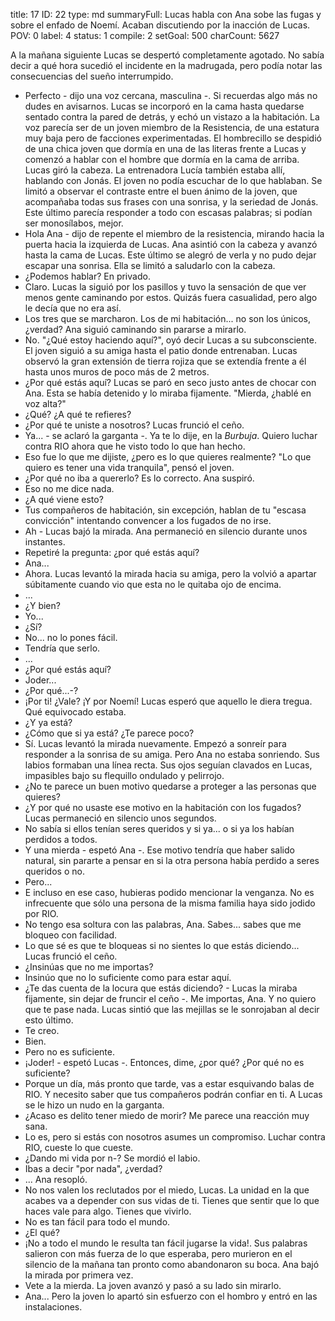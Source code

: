 title:          17
ID:             22
type:           md
summaryFull:    Lucas habla con Ana sobe las fugas y sobre el enfado de Noemí. Acaban discutiendo por la inacción de Lucas.
POV:            0
label:          4
status:         1
compile:        2
setGoal:        500
charCount:      5627


A la mañana siguiente Lucas se despertó completamente agotado. No sabía decir a qué hora sucedió el incidente en la madrugada, pero podía notar las consecuencias del sueño interrumpido.
- Perfecto - dijo una voz cercana, masculina -. Si recuerdas algo más no dudes en avisarnos.
Lucas se incorporó en la cama hasta quedarse sentado contra la pared de detrás, y echó un vistazo a la habitación. La voz parecía ser de un joven miembro de la Resistencia, de una estatura muy baja pero de facciones experimentadas. El hombrecillo se despidió de una chica joven que dormía en una de las literas frente a Lucas y comenzó a hablar con el hombre que dormía en la cama de arriba.
Lucas giró la cabeza. La entrenadora Lucía también estaba allí, hablando con Jonás. El joven no podía escuchar de lo que hablaban. Se limitó a observar el contraste entre el buen ánimo de la joven, que acompañaba todas sus frases con una sonrisa, y la seriedad de Jonás. Este último parecía responder a todo con escasas palabras; si podían ser monosílabos, mejor.
- Hola Ana - dijo de repente el miembro de la resistencia, mirando hacia la puerta hacia la izquierda de Lucas.
Ana asintió con la cabeza y avanzó hasta la cama de Lucas. Este último se alegró de verla y no pudo dejar escapar una sonrisa. Ella se limitó a saludarlo con la cabeza.
- ¿Podemos hablar? En privado.
- Claro.
Lucas la siguió por los pasillos y tuvo la sensación de que ver menos gente caminando por estos. Quizás fuera casualidad, pero algo le decía que no era así.
- Los tres que se marcharon. Los de mi habitación... no son los únicos, ¿verdad?
Ana siguió caminando sin pararse a mirarlo.
- No.
"¿Qué estoy haciendo aquí?", oyó decir Lucas a su subconsciente.
El joven siguió a su amiga hasta el patio donde entrenaban. Lucas observó la gran extensión de tierra rojiza que se extendía frente a él hasta unos muros de poco más de 2 metros.
- ¿Por qué estás aquí?
Lucas se paró en seco justo antes de chocar con Ana. Esta se había detenido y lo miraba fijamente.
"Mierda, ¿hablé en voz alta?"
- ¿Qué? ¿A qué te refieres?
- ¿Por qué te uniste a nosotros?
Lucas frunció el ceño. 
- Ya... - se aclaró la garganta -. Ya te lo dije, en la *Burbuja*. Quiero luchar contra RIO ahora que he visto todo lo que han hecho.
- Eso fue lo que me dijiste, ¿pero es lo que quieres realmente?
"Lo que quiero es tener una vida tranquila", pensó el joven.
- ¿Por qué no iba a quererlo? Es lo correcto.
Ana suspiró.
- Eso no me dice nada.
- ¿A qué viene esto?
- Tus compañeros de habitación, sin excepción, hablan de tu "escasa convicción" intentando convencer a los fugados de no irse.
- Ah - Lucas bajó la mirada.
Ana permaneció en silencio durante unos instantes.
- Repetiré la pregunta: ¿por qué estás aquí?
- Ana...
- Ahora.
Lucas levantó la mirada hacia su amiga, pero la volvió a apartar súbitamente cuando vio que esta no le quitaba ojo de encima.
- ...
- ¿Y bien?
- Yo...
- ¿Sí?
- No... no lo pones fácil.
- Tendría que serlo.
- ...
- ¿Por qué estás aquí?
- Joder...
- ¿Por qué...-?
- ¡Por ti! ¿Vale? ¡Y por Noemí!
Lucas esperó que aquello le diera tregua.
Qué equivocado estaba.
- ¿Y ya está?
- ¿Cómo que si ya está? ¿Te parece poco?
- Sí.
Lucas levantó la mirada nuevamente. Empezó a sonreír para responder a la sonrisa de su amiga.
Pero Ana no estaba sonriendo. Sus labios formaban una línea recta. Sus ojos seguían clavados en Lucas, impasibles bajo su flequillo ondulado y pelirrojo.
- ¿No te parece un buen motivo quedarse a proteger a las personas que quieres?
- ¿Y por qué no usaste ese motivo en la habitación con los fugados?
Lucas permaneció en silencio unos segundos.
- No sabía si ellos tenían seres queridos y si ya... o si ya los habían perdidos a todos.
- Y una mierda - espetó Ana -. Ese motivo tendría que haber salido natural, sin pararte a pensar en si la otra persona había perdido a seres queridos o no.
- Pero...
- E incluso en ese caso, hubieras podido mencionar la venganza. No es infrecuente que sólo una persona de la misma familia haya sido jodido por RIO.
- No tengo esa soltura con las palabras, Ana. Sabes... sabes que me bloqueo con facilidad.
- Lo que sé es que te bloqueas si no sientes lo que estás diciendo...
Lucas frunció el ceño.
- ¿Insinúas que no me importas?
- Insinúo que no lo suficiente como para estar aquí.
- ¿Te das cuenta de la locura que estás diciendo? - Lucas la miraba fijamente, sin dejar de fruncir el ceño -. Me importas, Ana. Y no quiero que te pase nada.
Lucas sintió que las mejillas se le sonrojaban al decir esto último.
- Te creo.
- Bien.
- Pero no es suficiente.
- ¡Joder! - espetó Lucas -. Entonces, dime, ¿por qué? ¿Por qué no es suficiente?
- Porque un día, más pronto que tarde, vas a estar esquivando balas de RIO. Y necesito saber que tus compañeros podrán confiar en ti.
A Lucas se le hizo un nudo en la garganta.
- ¿Acaso es delito tener miedo de morir? Me parece una reacción muy sana.
- Lo es, pero si estás con nosotros asumes un compromiso. Luchar contra RIO, cueste lo que cueste.
- ¿Dando mi vida por n-?
Se mordió el labio.
- Ibas a decir "por nada", ¿verdad?
- ...
Ana resopló.
- No nos valen los reclutados por el miedo, Lucas. La unidad en la que acabes va a depender con sus vidas de ti. Tienes que sentir que lo que haces vale para algo. Tienes que vivirlo.
- No es tan fácil para todo el mundo.
- ¿El qué?
- ¡No a todo el mundo le resulta tan fácil jugarse la vida!.
Sus palabras salieron con más fuerza de lo que esperaba, pero murieron en el silencio de la mañana tan pronto como abandonaron su boca. Ana bajó la mirada por primera vez.
- Vete a la mierda.
La joven avanzó y pasó a su lado sin mirarlo.
- Ana...
Pero la joven lo apartó sin esfuerzo con el hombro y entró en las instalaciones.
